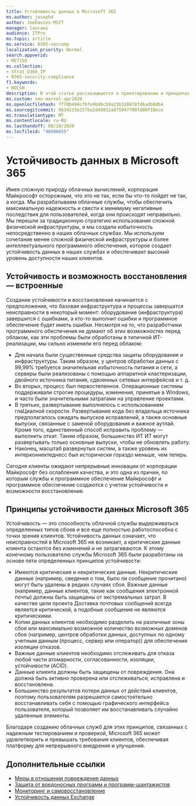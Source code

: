 ```yaml
---
title: Устойчивость данных в Microsoft 365
ms.author: josephd
author: JoeDavies-MSFT
manager: laurawi
audience: ITPro
ms.topic: article
ms.service: O365-seccomp
localization_priority: Normal
search.appverid:
- MET150
ms.collection:
- Strat_O365_IP
- M365-security-compliance
f1.keywords:
- NOCSH
description: В этой статье рассказывается о проектировании и принципах обеспечения устойчивости и восстановлению данных в Microsoft 365.
ms.custom: seo-marvel-apr2020
ms.openlocfilehash: 7f70b464cf6fe9bd6cb9a236320878fd6adb9db4
ms.sourcegitcommit: 8634215e257ba2d49832a8f5947700fd00f18ece
ms.translationtype: MT
ms.contentlocale: ru-RU
ms.lasthandoff: 08/10/2020
ms.locfileid: "46606655"
---
```

# <a name="data-resiliency-in-microsoft-365"></a>Устойчивость данных в Microsoft 365

Имея сложную природу облачных вычислений, корпорация Майкрософт осторожным, что это не так, если бы что-то пойдет не так, а когда. Мы разрабатываем облачные службы, чтобы обеспечить максимальную надежность и свести к минимуму негативные последствия для пользователей, когда они происходят неправильно. Мы перешли за традиционную стратегию использования сложной физической инфраструктуры, и мы создали избыточность непосредственно в наших облачных службах. Мы используем сочетание менее сложной физической инфраструктуры и более интеллектуального программного обеспечения, которое создает устойчивость данных в наших службах и обеспечивает высокий уровень доступности наших клиентов. 

## <a name="resiliency-and-recoverability-are-built-in"></a>Устойчивость и возможность восстановления — встроенные 

Создание устойчивости и восстановление начинается с предположения, что базовая инфраструктура и процессы завершатся неисправности в некоторый момент: оборудование (инфраструктура) завершится с ошибками, а кто-то выполнит ошибки и программное обеспечение будет иметь ошибки. Несмотря на то, что разработчики программного обеспечения не думают об этих возможностях перед облаком, как эти проблемы были обработаны в типичной ИТ-реализации, мы сильно изменили его перед облаком:

- Для начала были существенные средства защиты оборудования и инфраструктуры. Таким образом, у центров обработки данных с 99,99% требуется значительная избыточность питания и сети, а серверы были реализованы с помощью аппаратной кластеризации, двойного источника питания, сдвоенных сетевых интерфейсов и т. д. 
- Во вторых, процесс был первостепенное. Операционные системы поддерживали строгие процедуры, изменения, принятые в Windows, и часто были значительными затратами на управление проектами. 
- В третьих, развертывание выполнялось с использованием глаЦиалной скорости. Развертывание кода без владельца источника предполагалось ожидать выпусков исправлений, а также основные выпуски, связанные с заменой оборудования и важное аутлай. Кроме того, единственный способ исправить проблему — выполнить откат. Таким образом, большинство ИТ ИТ могут развертывать только основные выпуски, чтобы не обновлять работу. 
- Наконец, масштаб развернутых систем, а также уровень их интерконнектеднесс был исторически гораздо меньше, чем теперь. 

Сегодня клиенты ожидают непрерывные инновации от корпорации Майкрософт без ослабления качества, и это одна из причин, по которым службы и программное обеспечение Майкрософт и программное обеспечение создаются с учетом устойчивости и возможности восстановления. 

## <a name="microsoft-365-data-resiliency-principles"></a>Принципы устойчивости данных Microsoft 365

Устойчивость — это способность облачной службы выдерживаться определенных типов сбоев и все еще полностью работоспособна с точки зрения клиентов. Устойчивость данных означает, что неисправностей в Microsoft 365 не возникает, а критические данные клиента остаются без изменений и не затрагиваются. К этому конечному пользователю службы Microsoft 365 были разработаны на основе пяти определенных принципов устойчивости:

- Имеются критические и некритические данные. Некритические данные (например, сведения о том, было ли сообщение прочитано) могут быть удалены в редких случаях сбоя. Важные данные (например, данные клиентов, такие как сообщения электронной почты) должны быть защищены от экстремальных затрат. В качестве цели проекта Доставка почтовых сообщений всегда является критической, а подобные сообщения не являются критическими. 
- Копии данных клиентов необходимо разделить на различные зоны сбоя или максимально возможное количество возможных доменов сбоя (например, центров обработки данных, доступных по одному учетным данным (процесс, сервер или оператор)) для обеспечения изоляции отказов. 
- Важные данные клиентов необходимо отслеживать для отказа любой части атомарности, согласованности, изоляции, устойчивости (ACID). 
- Данные клиента должны быть защищены от повреждения. Она должна быть активно проверена или отслеживаться, исправлена и восстановлена. 
- Большинство результатов потери данных от действий клиентов, поэтому пользователям разрешается самостоятельно восстанавливать себя с помощью графического интерфейса пользователя, который позволяет им восстанавливать случайно удаленные элементы. 
 
Благодаря созданию облачных служб для этих принципов, связанных с надежным тестированием и проверкой, Microsoft 365 может удовлетворить и превышать требования клиентов, обеспечивая платформу для непрерывного внедрения и улучшения. 

## <a name="related-links"></a>Дополнительные ссылки

- [Меры в отношении повреждения данных](office-365-dealing-with-data-corruption.md)
- [Защита от вредоносных программ и программ-шантажистов](office-365-malware-and-ransomware-protection.md)
- [Мониторинг и самовосстановление](office-365-monitoring-and-self-healing.md)
- [Устойчивость данных Exchange](office-365-exchange-data-resiliency.md)